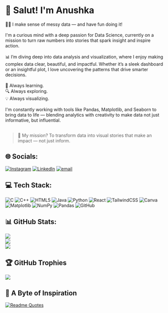 # 👋 Salut! I'm Anushka
👩‍💻 I make sense of messy data — and have fun doing it!<br><br>I'm a curious mind with a deep passion for Data Science, currently on a mission to turn raw numbers into stories that spark insight and inspire action.<br><br>📊 I’m diving deep into data analysis and visualization, where I enjoy making complex data clear, beautiful, and impactful. Whether it’s a sleek dashboard or an insightful plot, I love uncovering the patterns that drive smarter decisions.<br><br>🧠 Always learning.<br>🔍 Always exploring.  <br>💡 Always visualizing.<br><br>I'm constantly working with tools like Pandas, Matplotlib, and Seaborn to bring data to life — blending analytics with creativity to make data not just informative, but influential.<br><br> 
> 💬 My mission? To transform data into visual stories that make an impact — not just inform.


## 🌐 Socials:
[![Instagram](https://img.shields.io/badge/Instagram-%23E4405F.svg?logo=Instagram&logoColor=white)](https://instagram.com/anusassyy) [![LinkedIn](https://img.shields.io/badge/LinkedIn-%230077B5.svg?logo=linkedin&logoColor=white)](https://linkedin.com/in/ianushkasharma) [![email](https://img.shields.io/badge/Email-D14836?logo=gmail&logoColor=white)](mailto:ianushkasharma081@gmail.com) 

## 💻 Tech Stack:
![C](https://img.shields.io/badge/c-%2300599C.svg?style=for-the-badge&logo=c&logoColor=white) ![C++](https://img.shields.io/badge/c++-%2300599C.svg?style=for-the-badge&logo=c%2B%2B&logoColor=white) ![HTML5](https://img.shields.io/badge/html5-%23E34F26.svg?style=for-the-badge&logo=html5&logoColor=white) ![Java](https://img.shields.io/badge/java-%23ED8B00.svg?style=for-the-badge&logo=openjdk&logoColor=white) ![Python](https://img.shields.io/badge/python-3670A0?style=for-the-badge&logo=python&logoColor=ffdd54) ![React](https://img.shields.io/badge/react-%2320232a.svg?style=for-the-badge&logo=react&logoColor=%2361DAFB) ![TailwindCSS](https://img.shields.io/badge/tailwindcss-%2338B2AC.svg?style=for-the-badge&logo=tailwind-css&logoColor=white) ![Canva](https://img.shields.io/badge/Canva-%2300C4CC.svg?style=for-the-badge&logo=Canva&logoColor=white) ![Matplotlib](https://img.shields.io/badge/Matplotlib-%23ffffff.svg?style=for-the-badge&logo=Matplotlib&logoColor=black) ![NumPy](https://img.shields.io/badge/numpy-%23013243.svg?style=for-the-badge&logo=numpy&logoColor=white) ![Pandas](https://img.shields.io/badge/pandas-%23150458.svg?style=for-the-badge&logo=pandas&logoColor=white) ![GitHub](https://img.shields.io/badge/github-%23121011.svg?style=for-the-badge&logo=github&logoColor=white)

## 📊 GitHub Stats:
![](https://github-readme-stats.vercel.app/api?username=ianushkasharma&theme=radical&hide_border=false&include_all_commits=false&count_private=false)<br/>
![](https://nirzak-streak-stats.vercel.app/?user=ianushkasharma&theme=radical&hide_border=false)<br/>
![](https://github-readme-stats.vercel.app/api/top-langs/?username=ianushkasharma&theme=radical&hide_border=false&include_all_commits=false&count_private=false&layout=compact)

## 🏆 GitHub Trophies
![](https://github-profile-trophy.vercel.app/?username=ianushkasharma&theme=radical&no-frame=false&no-bg=true&margin-w=4)

## 📌 A Byte of Inspiration
[![Readme Quotes](https://quotes-github-readme.vercel.app/api?type=horizontal&theme=dark?border=true?theme=light)](https://github.com/piyushsuthar/github-readme-quotes)

